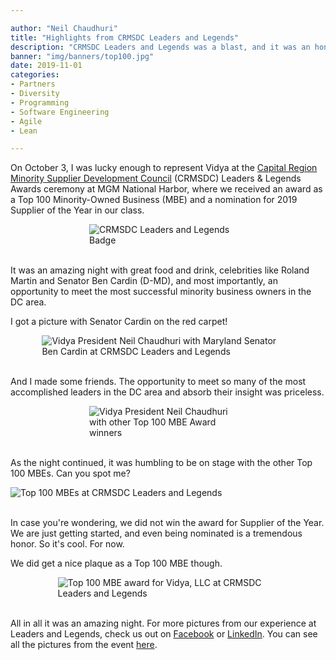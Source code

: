 ```yaml
---

author: "Neil Chaudhuri"
title: "Highlights from CRMSDC Leaders and Legends"
description: "CRMSDC Leaders and Legends was a blast, and it was an honor to receive a Top 100 MBE Award."
banner: "img/banners/top100.jpg"
date: 2019-11-01
categories: 
- Partners
- Diversity
- Programming
- Software Engineering
- Agile
- Lean

---
```


On October 3, I was lucky enough to represent Vidya at the [Capital Region Minority Supplier Development Council](http://www.crmsdc.org/)
(CRMSDC) Leaders & Legends Awards ceremony at MGM National Harbor, where we received an award as a Top 100 Minority-Owned 
Business (MBE) and a nomination for 2019 Supplier of the Year in our class.  

<img alt="CRMSDC Leaders and Legends Badge" style="max-width:50%; margin: 0 auto 0 auto; display:block" src="/img/blog/badge.jpg" />
<br/>

It was an amazing night with great food and drink, celebrities like Roland Martin and Senator Ben Cardin (D-MD), and 
most importantly, an opportunity to meet the most successful minority business owners in the DC area.

I got a picture with Senator Cardin on the red carpet! 

<img alt="Vidya President Neil Chaudhuri with Maryland Senator Ben Cardin at CRMSDC Leaders and Legends" style="max-width:80%; margin: 0 auto 0 auto; display:block" src="/img/blog/cardin.jpg" />
<br/>

And I made some friends. The opportunity to meet so many of the most accomplished leaders in the DC area and absorb their 
insight was priceless.

<img alt="Vidya President Neil Chaudhuri with other Top 100 MBE Award winners" style="max-width:50%; margin: 0 auto 0 auto; display:block" src="/img/blog/smiles.jpg" />
<br/>

As the night continued, it was humbling to be on stage with the other Top 100 MBEs. Can you spot me?

<img alt="Top 100 MBEs at CRMSDC Leaders and Legends" style="max-width:100%; margin: 0 auto 0 auto; display:block" src="/img/blog/top100.jpg" />
<br/>

In case you're wondering, we did not win the award for Supplier of the Year. We are just getting started, and 
even being nominated is a tremendous honor. So it's cool. For now.

We did get a nice plaque as a Top 100 MBE though.

<img alt="Top 100 MBE award for Vidya, LLC at CRMSDC Leaders and Legends" style="max-width:70%; margin: 0 auto 0 auto; display:block" src="/img/blog/award.jpg" />
<br/> 

All in all it was an amazing night. For more pictures from our experience at Leaders and Legends, check us out on 
[Facebook](https://www.facebook.com/VidyaSource/posts/2621013647977589) 
or [LinkedIn](https://www.linkedin.com/feed/update/urn:li:activity:6597315604837920768). You can see all the pictures from the event 
[here](https://crmsdc.smugmug.com/38th-Annual-Leaders-Legends-Awards-Ceremony/i-mdtTmvk).